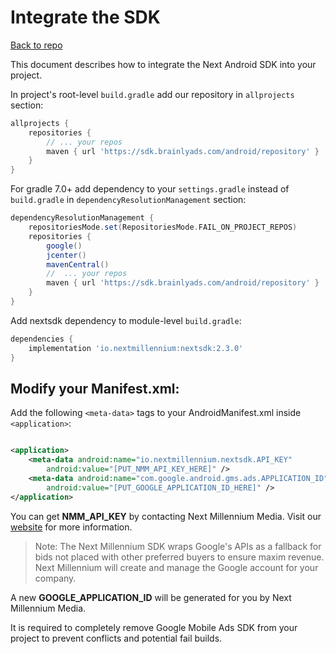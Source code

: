 # Integrate the SDK

[Back to repo](https://github.com/nextmillenniummedia/next-sdk-android-example/tree/main)

This document describes how to integrate the Next Android SDK into your project.

In project's root-level `build.gradle` add our repository in `allprojects` section:

```gradle
allprojects {
    repositories {
        // ... your repos
        maven { url 'https://sdk.brainlyads.com/android/repository' }
    }
}
```

For gradle 7.0+ add dependency to your `settings.gradle` instead of `build.gradle`
in `dependencyResolutionManagement`
section:

```gradle
dependencyResolutionManagement {
    repositoriesMode.set(RepositoriesMode.FAIL_ON_PROJECT_REPOS)
    repositories {
        google()
        jcenter()
        mavenCentral()
        //  ... your repos
        maven { url 'https://sdk.brainlyads.com/android/repository' }
    }
}
```

Add nextsdk dependency to module-level `build.gradle`:

```gradle
dependencies {
    implementation 'io.nextmillennium:nextsdk:2.3.0'
}
```

## Modify your Manifest.xml:

Add the following `<meta-data>` tags to your AndroidManifest.xml inside `<application>`:

```xml

<application>
    <meta-data android:name="io.nextmillennium.nextsdk.API_KEY"
        android:value="[PUT_NMM_API_KEY_HERE]" />
    <meta-data android:name="com.google.android.gms.ads.APPLICATION_ID"
        android:value="[PUT_GOOGLE_APPLICATION_ID_HERE]" />
</application>
```

You can get **NMM_API_KEY** by contacting Next Millennium Media. Visit
our [website](https://nextmillennium.io/contact/) for more information.

> Note:
> The Next Millennium SDK wraps Google's APIs as a fallback for bids not placed with other preferred buyers to ensure maxim revenue. Next Millennium will create and manage the Google account for your company.

A new **GOOGLE_APPLICATION_ID** will be generated for you by Next Millennium Media.

It is required to completely remove Google Mobile Ads SDK from your project to prevent conflicts and
potential fail builds.